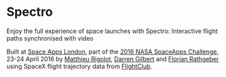 # Spectro

Enjoy the full experience of space launches with Spectro:
Interactive flight paths synchronised with video

Built at [Space Apps London](http://spaceapps.london), part of the [2016 NASA
SpaceApps Challenge](https://2016.spaceappschallenge.org), 23-24 April 2016 by
[Matthieu Rigolot](http://github.com/stylizit),
[Darren Gilbert](http://github.com/DMJGilbert) and
[Florian Rathgeber](http://github.com/kynan) using SpaceX flight trajectory
data from [FlightClub](http://flightclub.io).
